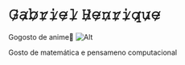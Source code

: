# 𝙶̷𝚊̷𝚋̷𝚛̷𝚒̷𝚎̷𝚕̷ 𝙷̷𝚎̷𝚗̷𝚛̷𝚒̷𝚚̷𝚞̷𝚎̷


Gogosto de anime🤔
![Alt](https://i.pinimg.com/736x/c9/67/6f/c9676f537cbc72e248c82c38b18ba7a5.jpg)


Gosto de matemática e pensameno computacional
